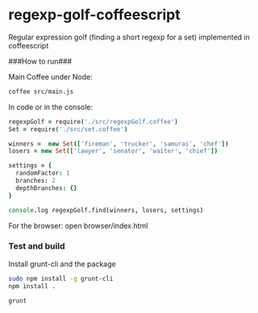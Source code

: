 regexp-golf-coffeescript
========================

Regular expression golf (finding a short regexp for a set) implemented in coffeescript

###How to run###

Main Coffee under Node:

```bash
coffee src/main.js
```

In code or in the console:

```coffeescript
regexpGolf = require('./src/regexpGolf.coffee')
Set = require('./src/set.coffee')

winners =  new Set(['fireman', 'trucker', 'samurai', 'chef'])
losers = new Set(['lawyer', 'senator', 'waiter', 'chief'])

settings = {
  randomFactor: 1
  branches: 2
  depthBranches: {}
}

console.log regexpGolf.find(winners, losers, settings)
```    

For the browser:
open browser/index.html

### Test and build ###

Install grunt-cli and the package
```bash
sudo npm install -g grunt-cli
npm install .

grunt
```